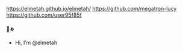 https://elmetah.github.io/elmetah/
https://github.com/megatron-lucy
https://github.com/user95f85f

🤸⛹️ 
-  Hi, I’m @elmetah
 
<!---
elmetah/elmetah is a ✨ special ✨ repository because its `README.md` (this file) appears on your GitHub profile.
You can click the Preview link to take a look at your changes.
--->
